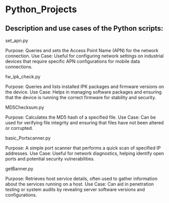 # Python_Projects
## Description and use cases of the Python scripts:

set_apn.py

Purpose: Queries and sets the Access Point Name (APN) for the network connection.
Use Case: Useful for configuring network settings on industrial devices that require specific APN configurations for mobile data connections.

fw_ipk_check.py

Purpose: Queries and lists installed IPK packages and firmware versions on the device.
Use Case: Helps in managing software packages and ensuring that the device is running the correct firmware for stability and security.

MD5Checksum.py

Purpose: Calculates the MD5 hash of a specified file.
Use Case: Can be used for verifying file integrity and ensuring that files have not been altered or corrupted.

basic_Portscanner.py

Purpose: A simple port scanner that performs a quick scan of specified IP addresses.
Use Case: Useful for network diagnostics, helping identify open ports and potential security vulnerabilities.

getBanner.py

Purpose: Retrieves host service details, often used to gather information about the services running on a host.
Use Case: Can aid in penetration testing or system audits by revealing server software versions and configurations.
